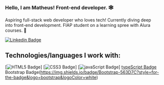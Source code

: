 ### Hello, I am Matheus! Front-end developer. 🕸️

Aspiring full-stack web developer who loves tech! Currently diving deep into front-end development. FIAP student on a learning spree with Alura courses. 📖

[![Linkedin Badge](https://img.shields.io/badge/-Linkedin!-blue?style=flat-square&logo=Linkedin&logoColor=white&link=https://www.linkedin.com/in/levelupwithbroadus/)](https://www.linkedin.com/in/matheus-ramos1337/)

## Technologies/languages I work with:

[![HTML5 Badge](https://img.shields.io/badge/HTML5-E34F26?style=for-the-badge&logo=html5&logoColor=white)]
[![CSS3 Badge](https://img.shields.io/badge/CSS3-1572B6?style=for-the-badge&logo=css3&logoColor=white)]
[![javaScript Badge](https://img.shields.io/badge/JavaScript-323330?style=for-the-badge&logo=javascript&logoColor=F7DF1E)]
[typeScript Badge](https://img.shields.io/badge/TypeScript-007ACC?style=for-the-badge&logo=typescript&logoColor=white)
Bootstrap Badge(https://img.shields.io/badge/Bootstrap-563D7C?style=for-the-badge&logo=bootstrap&logoColor=white)
